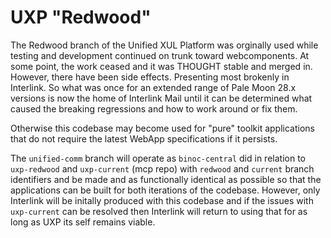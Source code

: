 # UXP "Redwood"

The Redwood branch of the Unified XUL Platform was orginally used while testing and development continued on trunk toward webcomponents. At some point, the work ceased and it was THOUGHT stable and merged in. However, there have been side effects. Presenting most brokenly in Interlink. So what was once for an extended range of Pale Moon 28.x versions is now the home of Interlink Mail until it can be determined what caused the breaking regressions and how to work around or fix them.

Otherwise this codebase may become used for "pure" toolkit applications that do not require the latest WebApp specifications if it persists.

The `unified-comm` branch will operate as `binoc-central` did in relation to `uxp-redwood` and `uxp-current` (mcp repo) with `redwood` and `current` branch identifiers and be made and as functionally identical as possible so that the applications can be built for both iterations of the codebase. However, only Interlink will be initally produced with this codebase and if the issues with `uxp-current` can be resolved then Interlink will return to using that for as long as UXP its self remains viable.
